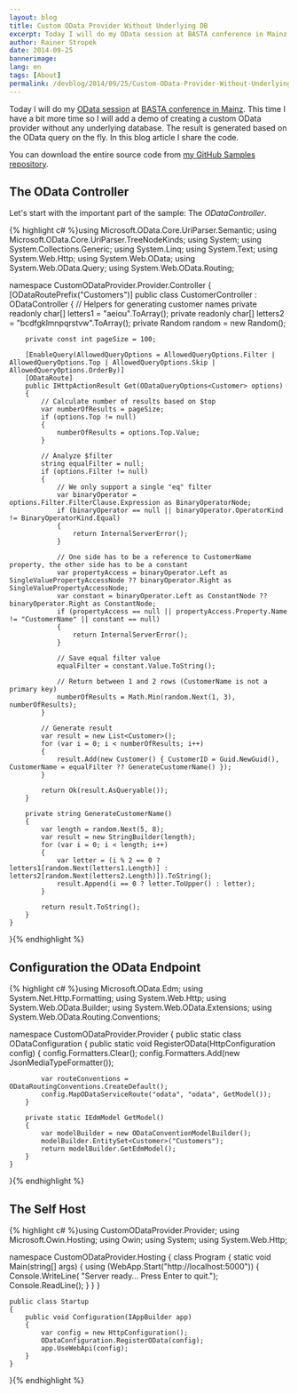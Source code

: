 ```yaml
---
layout: blog
title: Custom OData Provider Without Underlying DB
excerpt: Today I will do my OData session at BASTA conference in Mainz again. This time I have a bit more time so I will add a demo of creating a custom OData provider without any underlying database. The result is generated based on the OData query on the fly. In this blog article I share the code.
author: Rainer Stropek
date: 2014-09-25
bannerimage: 
lang: en
tags: [About]
permalink: /devblog/2014/09/25/Custom-OData-Provider-Without-Underlying-DB
---
```


<p>Today I will do my <a href="http://www.software-architects.com/devblog/2014/09/12/10-OData-FAQs" target="_blank">OData session</a> at <a href="http://basta.net/2014/sessions/custom-odata-providers-mit-aspnet-web-api" target="_blank">BASTA conference in Mainz</a>. This time I have a bit more time so I will add a demo of creating a custom OData provider without any underlying database. The result is generated based on the OData query on the fly. In this blog article I share the code.</p><p class="showcase">You can download the entire source code from <a href="https://github.com/rstropek/Samples/tree/master/CustomODataProvider" target="_blank">my GitHub Samples repository</a>.</p><h2>The OData Controller</h2><p>Let's start with the important part of the sample: The <em>ODataController</em>.</p>{% highlight c# %}using Microsoft.OData.Core.UriParser.Semantic;
using Microsoft.OData.Core.UriParser.TreeNodeKinds;
using System;
using System.Collections.Generic;
using System.Linq;
using System.Text;
using System.Web.Http;
using System.Web.OData;
using System.Web.OData.Query;
using System.Web.OData.Routing;

namespace CustomODataProvider.Provider.Controller
{
    [ODataRoutePrefix("Customers")]
    public class CustomerController : ODataController
    {
        // Helpers for generating customer names
        private readonly char[] letters1 = "aeiou".ToArray();
        private readonly char[] letters2 = "bcdfgklmnpqrstvw".ToArray();
        private Random random = new Random();

        private const int pageSize = 100;

        [EnableQuery(AllowedQueryOptions = AllowedQueryOptions.Filter | AllowedQueryOptions.Top | AllowedQueryOptions.Skip | AllowedQueryOptions.OrderBy)]
        [ODataRoute]
        public IHttpActionResult Get(ODataQueryOptions<Customer> options)
        {
            // Calculate number of results based on $top
            var numberOfResults = pageSize;
            if (options.Top != null)
            {
                numberOfResults = options.Top.Value;
            }

            // Analyze $filter
            string equalFilter = null;
            if (options.Filter != null)
            {
                // We only support a single "eq" filter
                var binaryOperator = options.Filter.FilterClause.Expression as BinaryOperatorNode;
                if (binaryOperator == null || binaryOperator.OperatorKind != BinaryOperatorKind.Equal)
                {
                    return InternalServerError();
                }

                // One side has to be a reference to CustomerName property, the other side has to be a constant
                var propertyAccess = binaryOperator.Left as SingleValuePropertyAccessNode ?? binaryOperator.Right as SingleValuePropertyAccessNode;
                var constant = binaryOperator.Left as ConstantNode ?? binaryOperator.Right as ConstantNode;
                if (propertyAccess == null || propertyAccess.Property.Name != "CustomerName" || constant == null)
                {
                    return InternalServerError();
                }

                // Save equal filter value
                equalFilter = constant.Value.ToString();

                // Return between 1 and 2 rows (CustomerName is not a primary key)
                numberOfResults = Math.Min(random.Next(1, 3), numberOfResults);
            }

            // Generate result
            var result = new List<Customer>();
            for (var i = 0; i < numberOfResults; i++)
            {
                result.Add(new Customer() { CustomerID = Guid.NewGuid(), CustomerName = equalFilter ?? GenerateCustomerName() });
            }

            return Ok(result.AsQueryable());
        }

        private string GenerateCustomerName()
        {
            var length = random.Next(5, 8);
            var result = new StringBuilder(length);
            for (var i = 0; i < length; i++)
            {
                var letter = (i % 2 == 0 ? letters1[random.Next(letters1.Length)] : letters2[random.Next(letters2.Length)]).ToString();
                result.Append(i == 0 ? letter.ToUpper() : letter);
            }

            return result.ToString();
        }
    }
}{% endhighlight %}<h2>Configuration the OData Endpoint</h2>{% highlight c# %}using Microsoft.OData.Edm;
using System.Net.Http.Formatting;
using System.Web.Http;
using System.Web.OData.Builder;
using System.Web.OData.Extensions;
using System.Web.OData.Routing.Conventions;

namespace CustomODataProvider.Provider
{
    public static class ODataConfiguration
    {
        public static void RegisterOData(HttpConfiguration config)
        {
            config.Formatters.Clear();
            config.Formatters.Add(new JsonMediaTypeFormatter());

            var routeConventions = ODataRoutingConventions.CreateDefault();
            config.MapODataServiceRoute("odata", "odata", GetModel());
        }

        private static IEdmModel GetModel()
        {
            var modelBuilder = new ODataConventionModelBuilder();
            modelBuilder.EntitySet<Customer>("Customers");
            return modelBuilder.GetEdmModel();
        }
    }
}{% endhighlight %}<h2>The Self Host</h2>{% highlight c# %}using CustomODataProvider.Provider;
using Microsoft.Owin.Hosting;
using Owin;
using System;
using System.Web.Http;

namespace CustomODataProvider.Hosting
{
    class Program
    {
        static void Main(string[] args)
        {
            using (WebApp.Start<Startup>("http://localhost:5000")) 
            { 
                Console.WriteLine( "Server ready... Press Enter to quit."); 
                Console.ReadLine(); 
            }
        }
    }

    public class Startup
    {
        public void Configuration(IAppBuilder app)
        {
            var config = new HttpConfiguration();
            ODataConfiguration.RegisterOData(config);
            app.UseWebApi(config);
        }
    }
}{% endhighlight %}